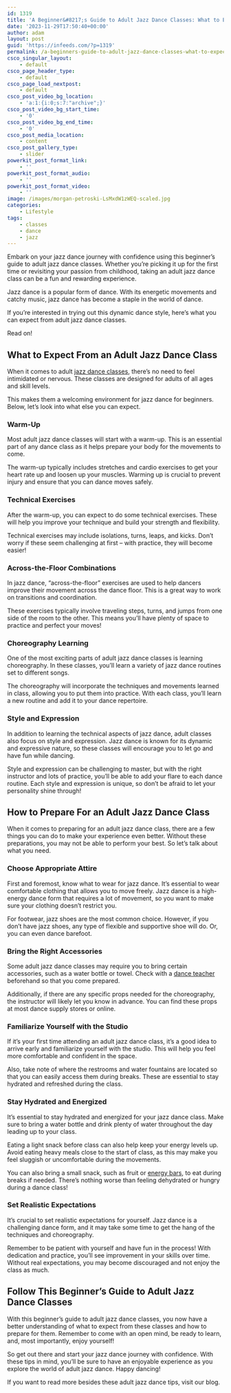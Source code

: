 ```yaml
---
id: 1319
title: 'A Beginner&#8217;s Guide to Adult Jazz Dance Classes: What to Expect and How to Prepare'
date: '2023-11-29T17:50:40+00:00'
author: adam
layout: post
guid: 'https://infeeds.com/?p=1319'
permalink: /a-beginners-guide-to-adult-jazz-dance-classes-what-to-expect-and-how-to-prepare/
csco_singular_layout:
    - default
csco_page_header_type:
    - default
csco_page_load_nextpost:
    - default
csco_post_video_bg_location:
    - 'a:1:{i:0;s:7:"archive";}'
csco_post_video_bg_start_time:
    - '0'
csco_post_video_bg_end_time:
    - '0'
csco_post_media_location:
    - content
csco_post_gallery_type:
    - slider
powerkit_post_format_link:
    - ''
powerkit_post_format_audio:
    - ''
powerkit_post_format_video:
    - ''
image: /images/morgan-petroski-LsMxdW1zWEQ-scaled.jpg
categories:
    - Lifestyle
tags:
    - classes
    - dance
    - jazz
---
```


Embark on your jazz dance journey with confidence using this beginner’s guide to adult jazz dance classes. Whether you’re picking it up for the first time or revisiting your passion from childhood, taking an adult jazz dance class can be a fun and rewarding experience.

Jazz dance is a popular form of dance. With its energetic movements and catchy music, jazz dance has become a staple in the world of dance.

If you’re interested in trying out this dynamic dance style, here’s what you can expect from adult jazz dance classes.

Read on!

## **What to Expect From an Adult Jazz Dance Class**

When it comes to adult [jazz dance classes](https://www.lovetoknow.com/life/lifestyle/history-jazz-dance), there’s no need to feel intimidated or nervous. These classes are designed for adults of all ages and skill levels.

This makes them a welcoming environment for jazz dance for beginners. Below, let’s look into what else you can expect.

### **Warm-Up**

Most adult jazz dance classes will start with a warm-up. This is an essential part of any dance class as it helps prepare your body for the movements to come.

The warm-up typically includes stretches and cardio exercises to get your heart rate up and loosen up your muscles. Warming up is crucial to prevent injury and ensure that you can dance moves safely.

### **Technical Exercises**

After the warm-up, you can expect to do some technical exercises. These will help you improve your technique and build your strength and flexibility.

Technical exercises may include isolations, turns, leaps, and kicks. Don’t worry if these seem challenging at first – with practice, they will become easier!

### **Across-the-Floor Combinations**

In jazz dance, “across-the-floor” exercises are used to help dancers improve their movement across the dance floor. This is a great way to work on transitions and coordination.

These exercises typically involve traveling steps, turns, and jumps from one side of the room to the other. This means you’ll have plenty of space to practice and perfect your moves!

### **Choreography Learning**

One of the most exciting parts of adult jazz dance classes is learning choreography. In these classes, you’ll learn a variety of jazz dance routines set to different songs.

The choreography will incorporate the techniques and movements learned in class, allowing you to put them into practice. With each class, you’ll learn a new routine and add it to your dance repertoire.

### **Style and Expression**

In addition to learning the technical aspects of jazz dance, adult classes also focus on style and expression. Jazz dance is known for its dynamic and expressive nature, so these classes will encourage you to let go and have fun while dancing.

Style and expression can be challenging to master, but with the right instructor and lots of practice, you’ll be able to add your flare to each dance routine. Each style and expression is unique, so don’t be afraid to let your personality shine through!

## **How to Prepare For an Adult Jazz Dance Class**

When it comes to preparing for an adult jazz dance class, there are a few things you can do to make your experience even better. Without these preparations, you may not be able to perform your best. So let’s talk about what you need.

### **Choose Appropriate Attire**

First and foremost, know what to wear for jazz dance. It’s essential to wear comfortable clothing that allows you to move freely. Jazz dance is a high-energy dance form that requires a lot of movement, so you want to make sure your clothing doesn’t restrict you.

For footwear, jazz shoes are the most common choice. However, if you don’t have jazz shoes, any type of flexible and supportive shoe will do. Or, you can even dance barefoot.

### **Bring the Right Accessories**

Some adult jazz dance classes may require you to bring certain accessories, such as a water bottle or towel. Check with a [dance teacher](https://www.danceteacherweb.com/en/resources/dance-teacher/) beforehand so that you come prepared.

Additionally, if there are any specific props needed for the choreography, the instructor will likely let you know in advance. You can find these props at most dance supply stores or online.

### **Familiarize Yourself with the Studio**

If it’s your first time attending an adult jazz dance class, it’s a good idea to arrive early and familiarize yourself with the studio. This will help you feel more comfortable and confident in the space.

Also, take note of where the restrooms and water fountains are located so that you can easily access them during breaks. These are essential to stay hydrated and refreshed during the class.

### **Stay Hydrated and Energized**

It’s essential to stay hydrated and energized for your jazz dance class. Make sure to bring a water bottle and drink plenty of water throughout the day leading up to your class.

Eating a light snack before class can also help keep your energy levels up. Avoid eating heavy meals close to the start of class, as this may make you feel sluggish or uncomfortable during the movements.

You can also bring a small snack, such as fruit or [energy bars](https://longevity.technology/lifestyle/protein-bars-vs-energy-bars-whats-the-difference/), to eat during breaks if needed. There’s nothing worse than feeling dehydrated or hungry during a dance class!

### **Set Realistic Expectations**

It’s crucial to set realistic expectations for yourself. Jazz dance is a challenging dance form, and it may take some time to get the hang of the techniques and choreography.

Remember to be patient with yourself and have fun in the process! With dedication and practice, you’ll see improvement in your skills over time. Without real expectations, you may become discouraged and not enjoy the class as much.

## **Follow This Beginner’s Guide to Adult Jazz Dance Classes**

With this beginner’s guide to adult jazz dance classes, you now have a better understanding of what to expect from these classes and how to prepare for them. Remember to come with an open mind, be ready to learn, and, most importantly, enjoy yourself!

So get out there and start your jazz dance journey with confidence. With these tips in mind, you’ll be sure to have an enjoyable experience as you explore the world of adult jazz dance. Happy dancing!

If you want to read more besides these adult jazz dance tips, visit our blog.